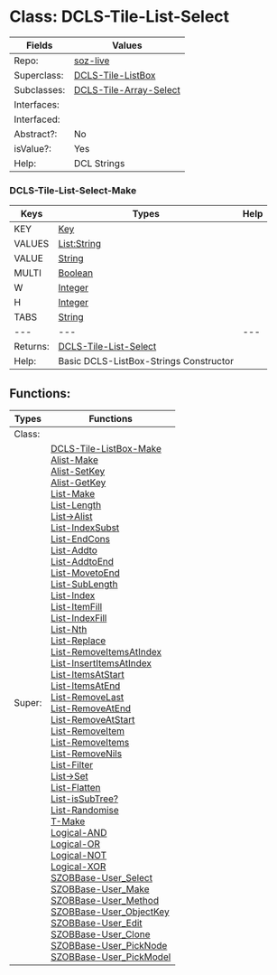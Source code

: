 
# Class:	DCLS-Tile-List-Select

| Fields | Values |
| --------- | --------- |
| Repo: | [soz-live](/repos/soz-live.html) |
| Superclass: | [DCLS-Tile-ListBox](DCLS-Tile-ListBox.html) |
| Subclasses: | [DCLS-Tile-Array-Select](DCLS-Tile-Array-Select.html) |
| Interfaces: |  |
| Interfaced: |  |
| Abstract?: | No |
| isValue?: | Yes |
| Help: | DCL Strings |

### DCLS-Tile-List-Select-Make

| Keys | Types | Help |
| --------- | --------- | --------- |
| KEY | [Key](Key.html) |  |
| VALUES | [List:String](String.html) |  |
| VALUE | [String](String.html) |  |
| MULTI | [Boolean](Boolean.html) |  |
| W | [Integer](Integer.html) |  |
| H | [Integer](Integer.html) |  |
| TABS | [String](String.html) |  |
| --- | --- | --- |
| Returns: | [DCLS-Tile-List-Select](DCLS-Tile-List-Select.html) |
| Help: | Basic DCLS-ListBox-Strings Constructor |


## Functions:

| Types | Functions |
| --------- | --------- |
| Class: |  |
| Super: | [DCLS-Tile-ListBox-Make](DCLS-Tile-ListBox.html) <br> [Alist-Make](Alist.html) <br> [Alist-SetKey](Alist.html) <br> [Alist-GetKey](Alist.html) <br> [List-Make](List.html) <br> [List-Length](List.html) <br> [List->Alist](List.html) <br> [List-IndexSubst](List.html) <br> [List-EndCons](List.html) <br> [List-Addto](List.html) <br> [List-AddtoEnd](List.html) <br> [List-MovetoEnd](List.html) <br> [List-SubLength](List.html) <br> [List-Index](List.html) <br> [List-ItemFill](List.html) <br> [List-IndexFill](List.html) <br> [List-Nth](List.html) <br> [List-Replace](List.html) <br> [List-RemoveItemsAtIndex](List.html) <br> [List-InsertItemsAtIndex](List.html) <br> [List-ItemsAtStart](List.html) <br> [List-ItemsAtEnd](List.html) <br> [List-RemoveLast](List.html) <br> [List-RemoveAtEnd](List.html) <br> [List-RemoveAtStart](List.html) <br> [List-RemoveItem](List.html) <br> [List-RemoveItems](List.html) <br> [List-RemoveNils](List.html) <br> [List-Filter](List.html) <br> [List->Set](List.html) <br> [List-Flatten](List.html) <br> [List-isSubTree?](List.html) <br> [List-Randomise](List.html) <br> [T-Make](T.html) <br> [Logical-AND](Logical.html) <br> [Logical-OR](Logical.html) <br> [Logical-NOT](Logical.html) <br> [Logical-XOR](Logical.html) <br> [SZOBBase-User_Select](SZOBBase.html) <br> [SZOBBase-User_Make](SZOBBase.html) <br> [SZOBBase-User_Method](SZOBBase.html) <br> [SZOBBase-User_ObjectKey](SZOBBase.html) <br> [SZOBBase-User_Edit](SZOBBase.html) <br> [SZOBBase-User_Clone](SZOBBase.html) <br> [SZOBBase-User_PickNode](SZOBBase.html) <br> [SZOBBase-User_PickModel](SZOBBase.html) |


